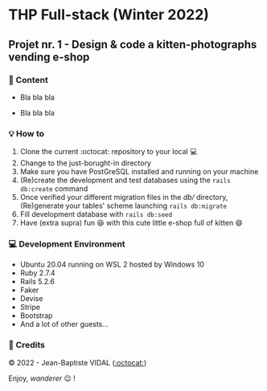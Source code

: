 # THP Full-stack (Winter 2022)
## Projet nr. 1 - Design & code a kitten-photographs vending e-shop

### :scroll: Content
  
- Bla bla bla 

- Bla bla bla

### :bulb: How to
  
1. Clone the current :octocat: repository to your local :computer:
2. Change to the just-borught-in directory
3. Make sure you have PostGreSQL installed and running on your machine
4. (Re)create the development and test databases using the ```rails db:create``` command
5. Once verified your different migration files in the _db/_ directory, (Re)generate your tables' scheme launching ```rails db:migrate```
6. Fill development database with ```rails db:seed``` 
7. Have (extra supra) fun :satisfied: with this cute little e-shop full of kitten :smile:

### :computer: Development Environment

- Ubuntu 20.04 running on WSL 2 hosted by Windows 10
- Ruby 2.7.4
- Rails 5.2.6
- Faker
- Devise
- Stripe
- Bootstrap
- And a lot of other guests...

### :closed_lock_with_key: Credits
  
&copy; 2022 - Jean-Baptiste VIDAL ([:octocat:](https://github.com/GibbZ-78))  
    
Enjoy, _wanderer_ :wink: !  
  